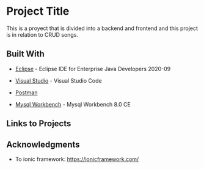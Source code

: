 # Project Title

This is a proyect that is divided into a backend and frontend and this project is in relation to CRUD songs. 

## Built With

* [Eclipse](https://www.eclipse.org/) - Eclipse IDE for Enterprise Java Developers 2020-09

* [Visual Studio](https://code.visualstudio.com/) - Visual Studio Code

* [Postman](https://www.postman.com/)

* [Mysql Workbench](https://www.mysql.com/products/workbench/) - Mysql Workbench 8.0 CE


## Links to Projects


## Acknowledgments

* To ionic framework: https://ionicframework.com/